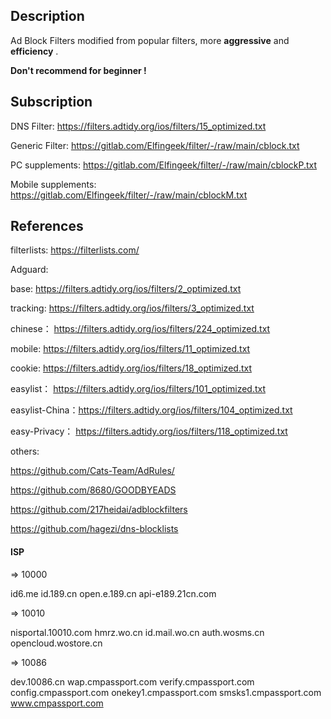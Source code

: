 ## Description
Ad Block Filters modified from popular filters, more **aggressive** and **efficiency** .

**Don't recommend for beginner !**

## Subscription

DNS Filter:			https://filters.adtidy.org/ios/filters/15_optimized.txt

Generic Filter:	  https://gitlab.com/Elfingeek/filter/-/raw/main/cblock.txt

PC supplements:		https://gitlab.com/Elfingeek/filter/-/raw/main/cblockP.txt

Mobile supplements:	https://gitlab.com/Elfingeek/filter/-/raw/main/cblockM.txt

## References

filterlists:			https://filterlists.com/

Adguard:

base:			https://filters.adtidy.org/ios/filters/2_optimized.txt

tracking:		https://filters.adtidy.org/ios/filters/3_optimized.txt

chinese：	https://filters.adtidy.org/ios/filters/224_optimized.txt

mobile:		https://filters.adtidy.org/ios/filters/11_optimized.txt

cookie:		https://filters.adtidy.org/ios/filters/18_optimized.txt

easylist：			https://filters.adtidy.org/ios/filters/101_optimized.txt

easylist-China：https://filters.adtidy.org/ios/filters/104_optimized.txt

easy-Privacy：	https://filters.adtidy.org/ios/filters/118_optimized.txt

others:

https://github.com/Cats-Team/AdRules/

https://github.com/8680/GOODBYEADS

https://github.com/217heidai/adblockfilters

https://github.com/hagezi/dns-blocklists

#### ISP

=> 10000

id6.me	id.189.cn	open.e.189.cn	api-e189.21cn.com

=> 10010

nisportal.10010.com	 hmrz.wo.cn	 id.mail.wo.cn	 auth.wosms.cn	 opencloud.wostore.cn

=> 10086

dev.10086.cn	wap.cmpassport.com	verify.cmpassport.com	config.cmpassport.com	onekey1.cmpassport.com	smsks1.cmpassport.com	www.cmpassport.com
